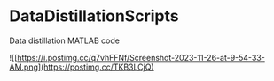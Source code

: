# DataDistillationScripts
Data distillation MATLAB code

![[https://i.postimg.cc/q7vhFFNf/Screenshot-2023-11-26-at-9-54-33-AM.png](https://postimg.cc/TKB3LCjQ)
